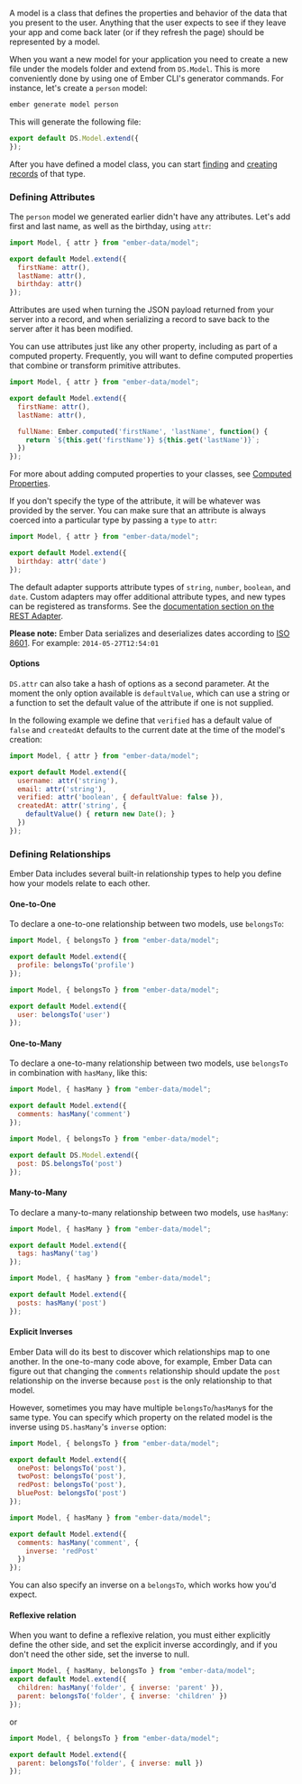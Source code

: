 A model is a class that defines the properties and behavior of the
data that you present to the user. Anything that the user expects to see
if they leave your app and come back later (or if they refresh the page)
should be represented by a model.

When you want a new model for your application you need to create a new file
under the models folder and extend from `DS.Model`. This is more conveniently
done by using one of Ember CLI's generator commands. For instance, let's create
a `person` model:

```bash
ember generate model person
```

This will generate the following file:

```app/models/person.js
export default DS.Model.extend({
});
```

After you have defined a model class, you can start [finding](../finding-records)
and [creating records](../creating-and-deleting-records) of that type.


### Defining Attributes

The `person` model we generated earlier didn't have any attributes. Let's
add first and last name, as well as the birthday, using `attr`:

```app/models/person.js
import Model, { attr } from "ember-data/model";

export default Model.extend({
  firstName: attr(),
  lastName: attr(),
  birthday: attr()
});
```

Attributes are used when turning the JSON payload returned from your
server into a record, and when serializing a record to save back to the
server after it has been modified.

You can use attributes just like any other property, including as part of a
computed property. Frequently, you will want to define computed
properties that combine or transform primitive attributes.

```app/models/person.js
import Model, { attr } from "ember-data/model";

export default Model.extend({
  firstName: attr(),
  lastName: attr(),

  fullName: Ember.computed('firstName', 'lastName', function() {
    return `${this.get('firstName')} ${this.get('lastName')}`;
  })
});
```

For more about adding computed properties to your classes, see [Computed
Properties](../../object-model/computed-properties).

If you don't specify the type of the attribute, it will be whatever was
provided by the server. You can make sure that an attribute is always
coerced into a particular type by passing a `type` to `attr`:

```app/models/person.js
import Model, { attr } from "ember-data/model";

export default Model.extend({
  birthday: attr('date')
});
```

The default adapter supports attribute types of `string`,
`number`, `boolean`, and `date`. Custom adapters may offer additional
attribute types, and new types can be registered as transforms. See the
[documentation section on the REST Adapter](../../models/the-rest-adapter).

**Please note:** Ember Data serializes and deserializes dates according to
                 [ISO 8601][]. For example: `2014-05-27T12:54:01`

[ISO 8601]: http://en.wikipedia.org/wiki/ISO_8601

#### Options

`DS.attr` can also take a hash of options as a second parameter. At the moment
the only option available is `defaultValue`, which can use a string or a
function to set the default value of the attribute if one is not supplied.

In the following example we define that `verified` has a default value of
`false` and `createdAt` defaults to the current date at the time of the model's
creation:

```app/models/user.js
import Model, { attr } from "ember-data/model";

export default Model.extend({
  username: attr('string'),
  email: attr('string'),
  verified: attr('boolean', { defaultValue: false }),
  createdAt: attr('string', {
    defaultValue() { return new Date(); }
  })
});
```


### Defining Relationships

Ember Data includes several built-in relationship types to help you
define how your models relate to each other.

#### One-to-One

To declare a one-to-one relationship between two models, use
`belongsTo`:

```app/models/user.js
import Model, { belongsTo } from "ember-data/model";

export default Model.extend({
  profile: belongsTo('profile')
});
```

```app/models/profile.js
import Model, { belongsTo } from "ember-data/model";

export default Model.extend({
  user: belongsTo('user')
});
```

#### One-to-Many

To declare a one-to-many relationship between two models, use
`belongsTo` in combination with `hasMany`, like this:

```app/models/post.js
import Model, { hasMany } from "ember-data/model";

export default Model.extend({
  comments: hasMany('comment')
});
```

```app/models/comment.js
import Model, { belongsTo } from "ember-data/model";

export default DS.Model.extend({
  post: DS.belongsTo('post')
});
```

#### Many-to-Many

To declare a many-to-many relationship between two models, use
`hasMany`:

```app/models/post.js
import Model, { hasMany } from "ember-data/model";

export default Model.extend({
  tags: hasMany('tag')
});
```

```app/models/tag.js
import Model, { hasMany } from "ember-data/model";

export default Model.extend({
  posts: hasMany('post')
});
```

#### Explicit Inverses

Ember Data will do its best to discover which relationships map to one
another. In the one-to-many code above, for example, Ember Data can figure out that
changing the `comments` relationship should update the `post`
relationship on the inverse because `post` is the only relationship to
that model.

However, sometimes you may have multiple `belongsTo`/`hasMany`s for the
same type. You can specify which property on the related model is the
inverse using `DS.hasMany`'s `inverse` option:

```app/models/comment.js
import Model, { belongsTo } from "ember-data/model";

export default Model.extend({
  onePost: belongsTo('post'),
  twoPost: belongsTo('post'),
  redPost: belongsTo('post'),
  bluePost: belongsTo('post')
});
```

```app/models/post.js
import Model, { hasMany } from "ember-data/model";

export default Model.extend({
  comments: hasMany('comment', {
    inverse: 'redPost'
  })
});
```

You can also specify an inverse on a `belongsTo`, which works how you'd expect.

#### Reflexive relation

When you want to define a reflexive relation, you must either explicitly define
the other side, and set the explicit inverse accordingly, and if you don't need the
other side, set the inverse to null.

```app/models/folder.js
import Model, { hasMany, belongsTo } from "ember-data/model";
export default Model.extend({
  children: hasMany('folder', { inverse: 'parent' }),
  parent: belongsTo('folder', { inverse: 'children' })
});
```

or

```app/models/folder.js
import Model, { belongsTo } from "ember-data/model";

export default Model.extend({
  parent: belongsTo('folder', { inverse: null })
});
```
